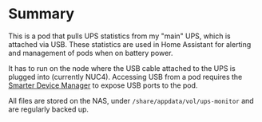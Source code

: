 # Summary
This is a pod that pulls UPS statistics from my "main" UPS, which is attached via USB. These statistics are used in Home Assistant for alerting and management of pods when on battery power.

It has to run on the node where the USB cable attached to the UPS is plugged into (currently NUC4). Accessing USB from a pod requires the [Smarter Device Manager](/smarter-device-manager) to expose USB ports to the pod.

All files are stored on the NAS, under `/share/appdata/vol/ups-monitor` and are regularly backed up.